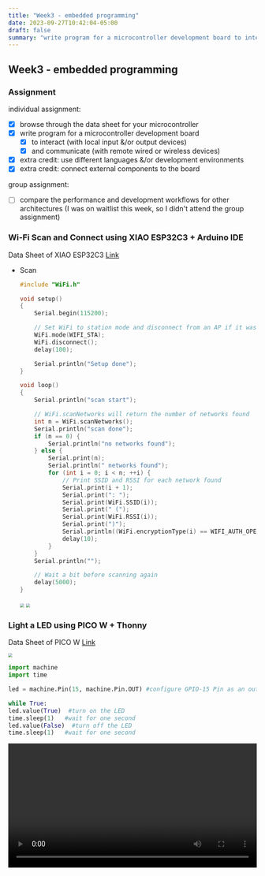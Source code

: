```yaml
---
title: "Week3 - embedded programming"
date: 2023-09-27T10:42:04-05:00
draft: false
summary: "write program for a microcontroller development board to interact (with local input &/or output devices)"
---
```


## Week3 - embedded programming

### Assignment

individual assignment:</br>

- [x] browse through the data sheet for your microcontroller
- [x] write program for a microcontroller development board
  - [x] to interact (with local input &/or output devices)
  - [x] and communicate (with remote wired or wireless devices)
- [x] extra credit: use different languages &/or development environments
- [x] extra credit: connect external components to the board

group assignment:</br>

- [ ] compare the performance and development workflows for other architectures (I was on waitlist this week, so I didn't attend the group assignment)

### Wi-Fi Scan and Connect using XIAO ESP32C3 + Arduino IDE

Data Sheet of XIAO ESP32C3 [Link](https://www.seeedstudio.com/Seeed-XIAO-ESP32C3-p-5431.html)

- Scan

  ```c
  #include "WiFi.h"
  
  void setup()
  {
      Serial.begin(115200);
  
      // Set WiFi to station mode and disconnect from an AP if it was previously connected
      WiFi.mode(WIFI_STA);
      WiFi.disconnect();
      delay(100);
  
      Serial.println("Setup done");
  }
  
  void loop()
  {
      Serial.println("scan start");
  
      // WiFi.scanNetworks will return the number of networks found
      int n = WiFi.scanNetworks();
      Serial.println("scan done");
      if (n == 0) {
          Serial.println("no networks found");
      } else {
          Serial.print(n);
          Serial.println(" networks found");
          for (int i = 0; i < n; ++i) {
              // Print SSID and RSSI for each network found
              Serial.print(i + 1);
              Serial.print(": ");
              Serial.print(WiFi.SSID(i));
              Serial.print(" (");
              Serial.print(WiFi.RSSI(i));
              Serial.print(")");
              Serial.println((WiFi.encryptionType(i) == WIFI_AUTH_OPEN)?" ":"*");
              delay(10);
          }
      }
      Serial.println("");
  
      // Wait a bit before scanning again
      delay(5000);
  }
  ```
  <img src="../assets/week11/1.png" style="zoom:50%;" />
  <img src="../assets/week11/2.jpg" style="zoom: 50%;" />


### Light a LED using PICO W + Thonny

Data Sheet of PICO W [Link](https://datasheets.raspberrypi.com/picow/pico-w-datasheet.pdf)

  <img src="../assets/week3/1.png" style="zoom:50%;" />

  ```python
import machine
import time

led = machine.Pin(15, machine.Pin.OUT) #configure GPIO-15 Pin as an output pin and create and led object for Pin class

while True:
  led.value(True)  #turn on the LED
  time.sleep(1)   #wait for one second
  led.value(False)  #turn off the LED
  time.sleep(1)   #wait for one second

  ```

<video  style="width: 100%;" controls>
<source src="../assets/week3/1.mp4"  type="video/mp4">
</video>

